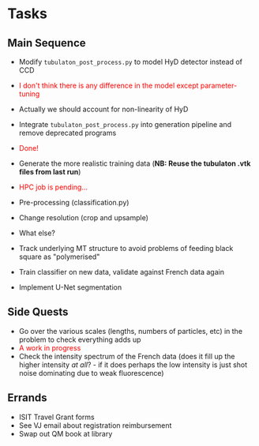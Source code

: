 # Tasks

## Main Sequence

* Modify `tubulaton_post_process.py` to model HyD detector instead of CCD
 * <span style="color: red;"> I don't think there is any difference in the model except parameter-tuning </span>
 * Actually we should account for non-linearity of HyD
* Integrate `tubulaton_post_process.py` into generation pipeline and remove deprecated programs
 * <span style="color: red;"> Done! </span>

* Generate the more realistic training data (**NB: Reuse the tubulaton .vtk files from last run**)
 * <span style="color: red;"> HPC job is pending... </span>
* Pre-processing (classification.py)
 * Change resolution (crop and upsample)
 * What else?
* Track underlying MT structure to avoid problems of feeding black square as "polymerised"
* Train classifier on new data, validate against French data again
* Implement U-Net segmentation

## Side Quests

* Go over the various scales (lengths, numbers of particles, etc) in the problem to check everything adds up
 * <span style="color: red;"> A work in progress </span>
* Check the intensity spectrum of the French data (does it fill up the higher intensity *at all*? - if it does perhaps the low intensity is just shot noise dominating due to weak fluorescence)

## Errands

* ISIT Travel Grant forms
* See VJ email about registration reimbursement
* Swap out QM book at library